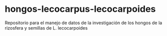# hongos-lecocarpus-lecocarpoides
Repositorio para el manejo de datos de la investigación de los hongos de la rizosfera y semillas de L. lecocarpoides
